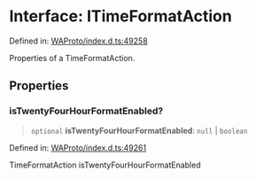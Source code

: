 # Interface: ITimeFormatAction

Defined in: [WAProto/index.d.ts:49258](https://github.com/Fokusdotid/bail/blob/99acc683da8779d62a0509bb4108fdb35cb2b061/WAProto/index.d.ts#L49258)

Properties of a TimeFormatAction.

## Properties

### isTwentyFourHourFormatEnabled?

> `optional` **isTwentyFourHourFormatEnabled**: `null` \| `boolean`

Defined in: [WAProto/index.d.ts:49261](https://github.com/Fokusdotid/bail/blob/99acc683da8779d62a0509bb4108fdb35cb2b061/WAProto/index.d.ts#L49261)

TimeFormatAction isTwentyFourHourFormatEnabled
